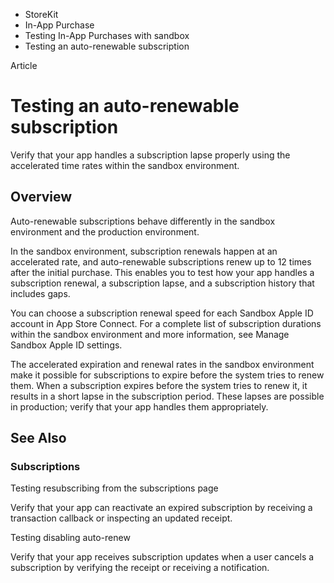 

- StoreKit
- In-App Purchase
- Testing In-App Purchases with sandbox
-  Testing an auto-renewable subscription 

Article

# Testing an auto-renewable subscription

Verify that your app handles a subscription lapse properly using the accelerated time rates within the sandbox environment.

## Overview

Auto-renewable subscriptions behave differently in the sandbox environment and the production environment.

In the sandbox environment, subscription renewals happen at an accelerated rate, and auto-renewable subscriptions renew up to 12 times after the initial purchase. This enables you to test how your app handles a subscription renewal, a subscription lapse, and a subscription history that includes gaps.

You can choose a subscription renewal speed for each Sandbox Apple ID account in App Store Connect. For a complete list of subscription durations within the sandbox environment and more information, see Manage Sandbox Apple ID settings.

The accelerated expiration and renewal rates in the sandbox environment make it possible for subscriptions to expire before the system tries to renew them. When a subscription expires before the system tries to renew it, it results in a short lapse in the subscription period. These lapses are possible in production; verify that your app handles them appropriately.

## See Also

### Subscriptions

Testing resubscribing from the subscriptions page

Verify that your app can reactivate an expired subscription by receiving a transaction callback or inspecting an updated receipt.

Testing disabling auto-renew

Verify that your app receives subscription updates when a user cancels a subscription by verifying the receipt or receiving a notification.

